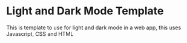 # Light and Dark Mode Template

This is template to use for light and dark mode in a web app, this uses Javascript, CSS and HTML
